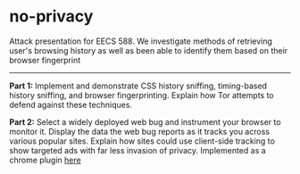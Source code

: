 no-privacy
==========

Attack presentation for EECS 588. We investigate methods of retrieving user's browsing history as well as been able to identify them based on their browser fingerprint

-----------
<b>Part 1:</b> Implement and demonstrate CSS history sniffing, timing-based history sniffing, and browser fingerprinting. Explain how Tor attempts to defend against these techniques. 

<b>Part 2:</b> Select a widely deployed web bug and instrument your browser to monitor it. Display the data the web bug reports as it tracks you across various popular sites. Explain how sites could use client-side tracking to show targeted ads with far less invasion of privacy. Implemented as a chrome plugin <a href="https://github.com/saghevli/web_bug_tracker">here</a>
